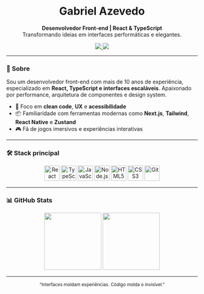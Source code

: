 <h1 align="center">Gabriel Azevedo</h1>

<p align="center">
  <b>Desenvolvedor Front-end | React & TypeScript</b><br />
  Transformando ideias em interfaces performáticas e elegantes.
</p>

<p align="center">
  <a href="https://www.linkedin.com/in/azevedo-gabriel" target="_blank">
    <img src="https://img.shields.io/badge/LinkedIn-0A66C2?style=for-the-badge&logo=linkedin&logoColor=white" />
  </a>
  <a href="mailto:gpeto91@hotmail.com">
    <img src="https://img.shields.io/badge/Email-D14836?style=for-the-badge&logo=gmail&logoColor=white" />
  </a>
</p>

---

### 🚀 Sobre

Sou um desenvolvedor front-end com mais de 10 anos de experiência, especializado em **React, TypeScript e interfaces escaláveis**. Apaixonado por performance, arquitetura de componentes e design system.

- 🎯 Foco em **clean code**, **UX** e **acessibilidade**
- 📦 Familiaridade com ferramentas modernas como **Next.js**, **Tailwind**, **React Native** e **Zustand**
- 🎮 Fã de jogos imersivos e experiências interativas

---

### 🛠️ Stack principal

<div align="center">
  <img src="https://cdn.jsdelivr.net/gh/devicons/devicon/icons/react/react-original.svg" height="40" alt="React" />
  <img src="https://cdn.jsdelivr.net/gh/devicons/devicon/icons/typescript/typescript-original.svg" height="40" alt="TypeScript" />
  <img src="https://cdn.jsdelivr.net/gh/devicons/devicon/icons/javascript/javascript-original.svg" height="40" alt="JavaScript" />
  <img src="https://cdn.jsdelivr.net/gh/devicons/devicon/icons/nodejs/nodejs-original.svg" height="40" alt="Node.js" />
  <img src="https://cdn.jsdelivr.net/gh/devicons/devicon/icons/html5/html5-original.svg" height="40" alt="HTML5" />
  <img src="https://cdn.jsdelivr.net/gh/devicons/devicon/icons/css3/css3-original.svg" height="40" alt="CSS3" />
  <img src="https://cdn.jsdelivr.net/gh/devicons/devicon/icons/git/git-original.svg" height="40" alt="Git" />
</div>

---

### 📊 GitHub Stats

<div align="center">
  <img src="https://github-readme-stats.vercel.app/api?username=gpeto91&show_icons=true&theme=tokyonight&hide_title=true" height="150" />
  <img src="https://github-readme-stats.vercel.app/api/top-langs/?username=gpeto91&layout=compact&theme=tokyonight" height="150" />
</div>

---

<div align="center">
  <sub>
    “Interfaces moldam experiências. Código molda o invisível.”
  </sub>
</div>

